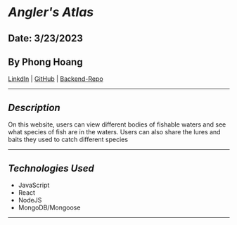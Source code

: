 # **_Angler's Atlas_**

## Date: 3/23/2023

## By Phong Hoang

[LinkdIn](https://www.linkedin.com/in/phong-hoang-2a8659265/) | [GitHub](https://github.com/hoang-p6) | [Backend-Repo](https://github.com/hoang-p6/AnglersAtlas_BACKEND)

---

## **_Description_**

On this website, users can view different bodies of fishable waters and see what species of fish are in the waters. Users can also share the lures and baits they used to catch different species

---

## **_Technologies Used_**

- JavaScript
- React
- NodeJS
- MongoDB/Mongoose

---
